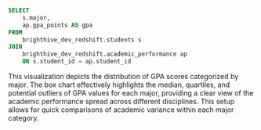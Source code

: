 ```sql gpa_by_major
SELECT 
    s.major, 
    ap.gpa_points AS gpa
FROM 
    brighthive_dev_redshift.students s
JOIN 
    brighthive_dev_redshift.academic_performance ap 
    ON s.student_id = ap.student_id
```

<BoxChart
    data={gpa_by_major}
    x=major
    y=gpa
    title="GPA Distribution by Major"
    xLabel="Major"
    yLabel="GPA"
/>

This visualization depicts the distribution of GPA scores categorized by major. The box chart effectively highlights the median, quartiles, and potential outliers of GPA values for each major, providing a clear view of the academic performance spread across different disciplines. This setup allows for quick comparisons of academic variance within each major category.